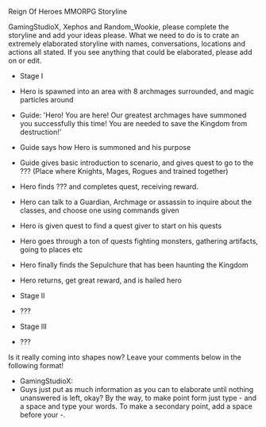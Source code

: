 Reign Of Heroes MMORPG Storyline

GamingStudioX, Xephos and Random_Wookie, please complete the storyline and add your ideas please.
What we need to do is to crate an extremely elaborated storyline with names, conversations, locations and actions all stated. If you see anything that could be elaborated, please add on or edit.

- Stage I
 - Hero is spawned into an area with 8 archmages surrounded, and magic particles around
 - Guide: 'Hero! You are here! Our greatest archmages have summoned you successfully this time! You are needed to save the Kingdom from destruction!'
 - Guide says how Hero is summoned and his purpose
 - Guide gives basic introduction to scenario, and gives quest to go to the ??? (Place where Knights, Mages, Rogues and trained together)
 - Hero finds ??? and completes quest, receiving reward.
 - Hero can talk to a Guardian, Archmage or assassin to inquire about the classes, and choose one using commands given
 - Hero is given quest to find a quest giver to start on his quests
 - Hero goes through a ton of quests fighting monsters, gathering artifacts, going to places etc
 - Hero finally finds the Sepulchure that has been haunting the Kingdom
 - Hero returns, get great reward, and is hailed hero

- Stage II
 - ???

- Stage III
 - ???

Is it really coming into shapes now? Leave your comments below in the following format!
- GamingStudioX:
 - Guys just put as much information as you can to elaborate until nothing unanswered is left, okay? By the way, to make point form just type - and a space and type your words. To make a secondary point, add a space before your -.
